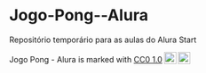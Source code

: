 # Jogo-Pong--Alura
Repositório temporário para as aulas do Alura Start

 <p xmlns:cc="http://creativecommons.org/ns#" xmlns:dct="http://purl.org/dc/terms/"><span property="dct:title">Jogo Pong - Alura</span> is marked with <a href="https://creativecommons.org/publicdomain/zero/1.0/?ref=chooser-v1" target="_blank" rel="license noopener noreferrer" style="display:inline-block;">CC0 1.0<img style="height:22px!important;margin-left:3px;vertical-align:text-bottom;" src="https://mirrors.creativecommons.org/presskit/icons/cc.svg?ref=chooser-v1" alt=""><img style="height:22px!important;margin-left:3px;vertical-align:text-bottom;" src="https://mirrors.creativecommons.org/presskit/icons/zero.svg?ref=chooser-v1" alt=""></a></p> 

